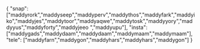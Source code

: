 {
  "snap":  ["maddyrork","maddyseep","maddyperv","maddythos","maddyfark","maddyiko","maddyjes","maddytoor","maddyaqwe","maddytosk","maddyyory","maddyyus","maddyforty","maddyjeeo ","maddyupu"],
  "insta": ["maddygads","maddydaam","maddydaam","maddymaam","maddymaam"],
  "tele":  ["maddyfarn","maddygon","maddyhars","maddyhars","maddygon"]
}

